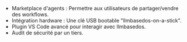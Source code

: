 - Marketplace d'agents : Permettre aux utilisateurs de partager/vendre des workflows.
 - Intégration hardware : Une clé USB bootable "llmbasedos-on-a-stick".
 - Plugin VS Code avancé pour interagir avec llmbasedos.
 - Audit de sécurité par un tiers.